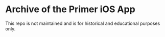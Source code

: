 # Archive of the Primer iOS App

This repo is not maintained and is for historical and educational purposes only.